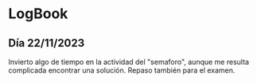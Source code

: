 # LogBook 
## Día 22/11/2023

Invierto algo de tiempo en la actividad del "semaforo", aunque me resulta complicada encontrar una solución. Repaso también para el examen.
